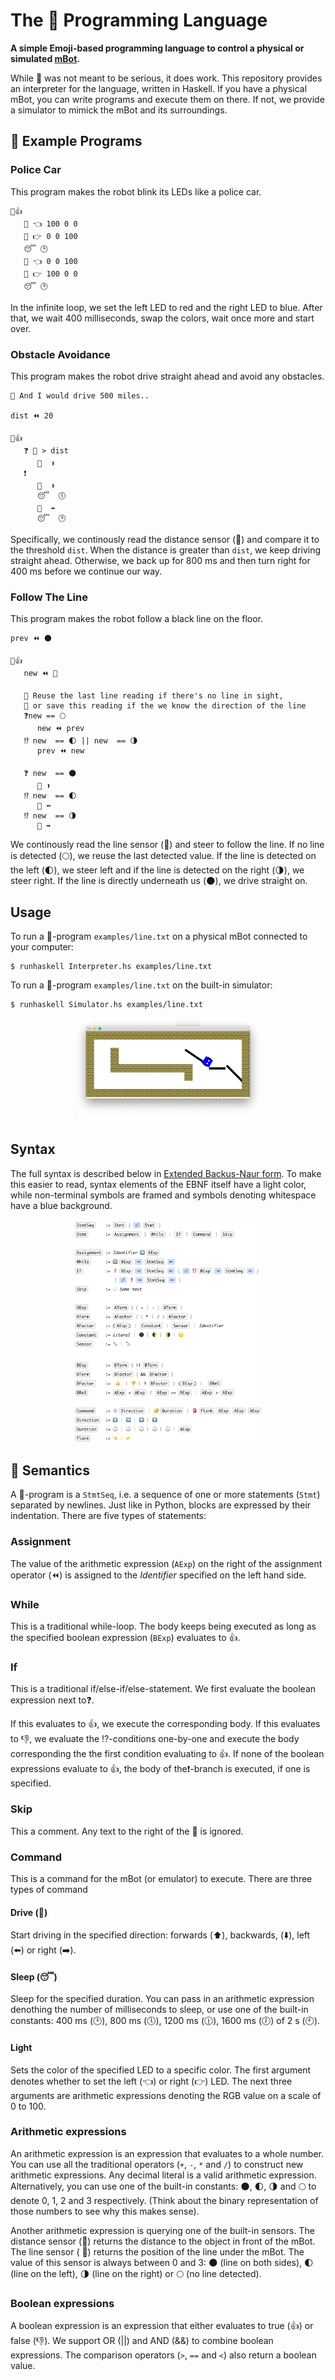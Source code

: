 # The 🤖 Programming Language

__A simple Emoji-based programming language to control a physical or simulated [mBot](https://www.makeblock.com/mbot).__

While 🤖 was not meant to be serious, it does work. This repository provides an interpreter for the language, written in Haskell. If you have a physical mBot, you can write programs and execute them on there. If not, we provide a simulator to mimick the mBot and its surroundings.


## 📝 Example Programs

### Police Car

This program makes the robot blink its LEDs like a police car.

```
🔁👍
   🚨 👈 100 0 0
   🚨 👉 0 0 100
   😴 🕑
   🚨 👈 0 0 100
   🚨 👉 100 0 0
   😴 🕑
```

In the infinite loop, we set the left LED to red and the right LED to blue. After that, we wait 400 milliseconds, swap the colors, wait once more and start over.

### Obstacle Avoidance

This program makes the robot drive straight ahead and avoid any obstacles.

```
💭 And I would drive 500 miles..

dist ⏪ 20

🔁👍
   ❓ 📏 > dist
      💨  ⬆️
   ❗️
      💨  ⬇️
      😴  🕔
      💨  ➡️
      😴  🕑
```

Specifically, we continously read the distance sensor (📏) and compare it to the threshold `dist`. When the distance is greater than `dist`, we keep driving straight ahead. Otherwise, we back up for 800 ms and then turn right for 400 ms before we continue our way.


### Follow The Line

This program makes the robot follow a black line on the floor.

```
prev ⏪ 🌑

🔁👍
   new ⏪ 🔭

   💭 Reuse the last line reading if there's no line in sight,
   💭 or save this reading if the we know the direction of the line
   ❓new == 🌕
      new ⏪ prev
   ⁉️ new  == 🌓 || new  == 🌗
      prev ⏪ new

   ❓ new  == 🌑
      💨 ⬆️
   ⁉️ new  == 🌓
      💨 ⬅️
   ⁉️ new  == 🌗
      💨 ➡️

```

We continously read the line sensor (🔭) and steer to follow the line. If no line is detected (🌕), we reuse the last detected value. If the line is detected on the left (🌓), we steer left and if the line is detected on the right (🌗), we steer right. If the line is directly underneath us (🌑), we drive straight on.

##  Usage

To run a 🤖-program `examples/line.txt` on a physical mBot connected to your computer:

```
$ runhaskell Interpreter.hs examples/line.txt
```

To run a 🤖-program `examples/line.txt` on the built-in simulator:
```
$ runhaskell Simulator.hs examples/line.txt
```
<p align="center"><img alt="Emulator" src="docs/emulator.png" width="60%" /></p>

## Syntax
The full syntax is described below in [Extended Backus-Naur form](https://en.wikipedia.org/wiki/Extended_Backus–Naur_form). To make this easier to read, syntax elements of the EBNF itself have a light color, while non-terminal symbols are framed and symbols denoting whitespace have a blue background.

<p align="center"><img alt="Syntax" src="docs/syntax.png" width="60%" /></p>


## 💬 Semantics

A 🤖-program is a `StmtSeq`, i.e. a sequence of one or more statements (`Stmt`) separated by newlines. Just like in Python, blocks are expressed by their indentation. There are five types of statements:

### Assignment
The value of the arithmetic expression (`AExp`) on the right of the assignment operator (⏪) is assigned to the  _Identifier_ specified on the left hand side.

### While
This is a traditional while-loop. The body keeps being executed as long as the specified boolean expression (`BExp`) evaluates to 👍.

### If
This is a traditional if/else-if/else-statement. We first evaluate the boolean expression next to❓.

If this evaluates to 👍, we execute the corresponding body. If this evaluates to 👎, we evaluate the ⁉️-conditions one-by-one and execute the body corresponding the the first condition evaluating to 👍. If none of the boolean expressions evaluate to 👍, the body of the❗️-branch is executed, if one is specified.

### Skip
This a comment. Any text to the right of the 💭 is ignored.

### Command
This is a command for the mBot (or emulator) to execute. There are three types of command

#### Drive (💨)
Start driving in the specified direction: forwards (⬆️), backwards, (⬇️), left (⬅️) or right (➡️).

#### Sleep (😴)
Sleep for the specified duration. You can pass in an arithmetic expression denothing the number of milliseconds to sleep, or use one of the built-in constants: 400 ms (🕑), 800 ms (🕔), 1200 ms (🕧), 1600 ms (🕖) of 2 s (🕙).

#### Light
Sets the color of the specified LED to a specific color. The first argument denotes whether to set the left (👈) or right (👉) LED. The next three arguments are arithmetic expressions denoting the RGB value on a scale of 0 to 100.

### Arithmetic expressions
An arithmetic expression is an expression that evaluates to a whole number. You can use all the traditional operators (`+`, `-`, `*` and `/`) to construct new arithmetic expressions. Any decimal literal is a valid arithmetic expression. Alternatively, you can use one of the built-in constants: 🌑, 🌓, 🌗 and 🌕  to denote 0, 1, 2 and 3 respectively. (Think about the binary representation of those numbers to see why this makes sense).

Another arithmetic expression is querying one of the built-in sensors. The distance sensor (📏) returns the distance to the object in front of the mBot. The line sensor ( 🔭) returns the position of the line under the mBot. The value of this sensor is always between 0 and 3:  🌑 (line on both sides), 🌓 (line on the left), 🌗 (line on the right) or 🌕 (no line detected).

### Boolean expressions
A boolean expression is an expression that either evaluates to true (👍) or false (👎). We support OR (||) and AND (&&) to combine boolean expressions. The comparison operators (`>`, `==` and `<`) also return a boolean value. 
